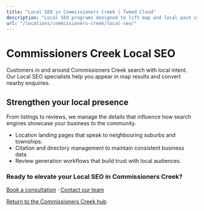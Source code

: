 ```yaml
---
title: "Local SEO in Commissioners Creek | Tweed Cloud"
description: "Local SEO programs designed to lift map and local pack visibility for Commissioners Creek businesses."
url: "/locations/commissioners-creek/local-seo/"
---
```


# Commissioners Creek Local SEO

Customers in and around Commissioners Creek search with local intent. Our Local SEO specialists help you appear in map results and convert nearby enquiries.

## Strengthen your local presence

From listings to reviews, we manage the details that influence how search engines showcase your business to the community.

- Location landing pages that speak to neighbouring suburbs and townships.
- Citation and directory management to maintain consistent business data.
- Review generation workflows that build trust with local audiences.

### Ready to elevate your Local SEO in Commissioners Creek?

[Book a consultation](/consultation/) · [Contact our team](/contact/)

[Return to the Commissioners Creek hub](/locations/commissioners-creek/)
